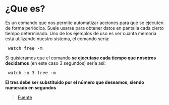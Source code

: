 # ¿Que es?
Es un comando que nos permite automatizar acciones para que se ejecuten de forma periódica. Suele usarse para obtener datos en pantalla cada cierto tiempo determinado. 
Uno de los ejemplos de uso es ver cuanta memoria está utilizando nuestro sistema, el comando sería: 
<pre> watch free -m </pre>

Si quisieramos que el comando **se ejecutase cada tiempo que nosotros decidamos** (en este caso 3 segundos) sería así: 
<pre> watch -n 3 free -m </pre>
**El tres debe ser substituido por el número que deseamos, siendo numerado en segundos**
>[Fuente](https://www.linuxadictos.com/ejecutar-un-comando-linux-cada-cierto-tiempo-con-watch.html)
